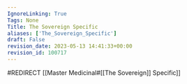```yaml
---
IgnoreLinking: True
Tags: None
Title: The Sovereign Specific
aliases: ['The_Sovereign_Specific']
draft: False
revision_date: 2023-05-13 14:41:33+00:00
revision_id: 100717
---
```


#REDIRECT [[Master Medicinal#[[The Sovereign]] Specific]]